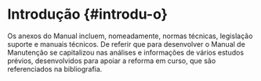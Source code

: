 # Introdução {#introdu-o}







Os anexos do Manual incluem, nomeadamente, normas técnicas, legislação suporte e manuais técnicos. De referir que para desenvolver o Manual de Manutenção se capitalizou nas análises e informações de vários estudos prévios, desenvolvidos para apoiar a reforma em curso, que são referenciados na bibliografia.

